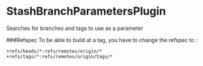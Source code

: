 StashBranchParametersPlugin
===========================

Searches for branches and tags to use as a parameter

###Refspec
To be able to build at a tag, you have to change the refspec to :
```
+refs/heads/*:refs/remotes/origin/* +refs/tags/*:refs/remotes/origin/tags/*
```
